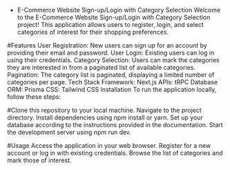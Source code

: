 - E-Commerce 
Website Sign-up/Login with Category Selection
Welcome to the E-Commerce Website Sign-up/Login with Category Selection project! This application allows users to register, login, and select categories of interest for their shopping preferences.

#Features
User Registration: New users can sign up for an account by providing their email and password.
User Login: Existing users can log in using their credentials.
Category Selection: Users can mark the categories they are interested in from a paginated list of available categories.
Pagination: The category list is paginated, displaying a limited number of categories per page.
Tech Stack
Framework: Next.js
APIs: tRPC
Database ORM: Prisma
CSS: Tailwind CSS
Installation
To run the application locally, follow these steps:

#Clone this repository to your local machine.
Navigate to the project directory.
Install dependencies using npm install or yarn.
Set up your database according to the instructions provided in the documentation.
Start the development server using npm run dev.

#Usage
Access the application in your web browser.
Register for a new account or log in with existing credentials.
Browse the list of categories and mark those of interest.
